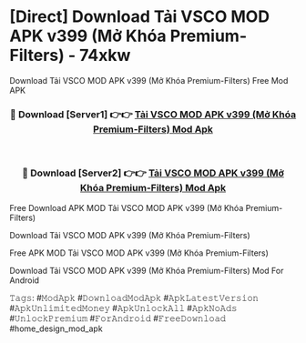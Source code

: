 # [Direct] Download Tải VSCO MOD APK v399 (Mở Khóa Premium-Filters) - 74xkw
Download Tải VSCO MOD APK v399 (Mở Khóa Premium-Filters) Free Mod APK

<div align="center">
<h3>🔴 Download [Server1] 👉👉 <a href="https://apk-comot.site?title=Tải_VSCO_MOD_APK_v399_(Mở_Khóa_Premium-Filters)">Tải VSCO MOD APK v399 (Mở Khóa Premium-Filters) Mod Apk</a></h3><br>

<h3>🔴 Download [Server2] 👉👉 <a href="https://apk-comot.site?title=Tải_VSCO_MOD_APK_v399_(Mở_Khóa_Premium-Filters)">Tải VSCO MOD APK v399 (Mở Khóa Premium-Filters) Mod Apk</a></h3>
</div>


Free Download APK MOD Tải VSCO MOD APK v399 (Mở Khóa Premium-Filters)

Download Tải VSCO MOD APK v399 (Mở Khóa Premium-Filters) 

Free APK MOD Tải VSCO MOD APK v399 (Mở Khóa Premium-Filters) 

Download Tải VSCO MOD APK v399 (Mở Khóa Premium-Filters) Mod For Android

𝚃𝚊𝚐𝚜: #𝙼𝚘𝚍𝙰𝚙𝚔 #𝙳𝚘𝚠𝚗𝚕𝚘𝚊𝚍𝙼𝚘𝚍𝙰𝚙𝚔 #𝙰𝚙𝚔𝙻𝚊𝚝𝚎𝚜𝚝𝚅𝚎𝚛𝚜𝚒𝚘𝚗 #𝙰𝚙𝚔𝚄𝚗𝚕𝚒𝚖𝚒𝚝𝚎𝚍𝙼𝚘𝚗𝚎𝚢 #𝙰𝚙𝚔𝚄𝚗𝚕𝚘𝚌𝚔𝙰𝚕𝚕 #𝙰𝚙𝚔𝙽𝚘𝙰𝚍𝚜 #𝚄𝚗𝚕𝚘𝚌𝚔𝙿𝚛𝚎𝚖𝚒𝚞𝚖 #𝙵𝚘𝚛𝙰𝚗𝚍𝚛𝚘𝚒𝚍 #𝙵𝚛𝚎𝚎𝙳𝚘𝚠𝚗𝚕𝚘𝚊𝚍 #home_design_mod_apk